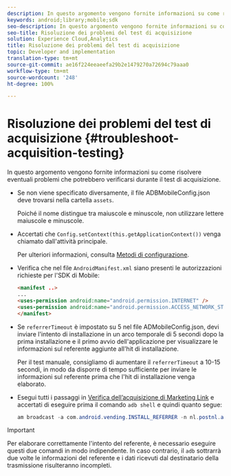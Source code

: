 ```yaml
---
description: In questo argomento vengono fornite informazioni su come risolvere eventuali problemi che potrebbero verificarsi durante il test di acquisizione.
keywords: android;library;mobile;sdk
seo-description: In questo argomento vengono fornite informazioni su come risolvere eventuali problemi che potrebbero verificarsi durante il test di acquisizione.
seo-title: Risoluzione dei problemi del test di acquisizione
solution: Experience Cloud,Analytics
title: Risoluzione dei problemi del test di acquisizione
topic: Developer and implementation
translation-type: tm+mt
source-git-commit: ae16f224eeaeefa29b2e1479270a72694c79aaa0
workflow-type: tm+mt
source-wordcount: '248'
ht-degree: 100%

---
```



# Risoluzione dei problemi del test di acquisizione {#troubleshoot-acquisition-testing}

In questo argomento vengono fornite informazioni su come risolvere eventuali problemi che potrebbero verificarsi durante il test di acquisizione.

* Se non viene specificato diversamente, il file ADBMobileConfig.json deve trovarsi nella cartella `assets`.

   Poiché il nome distingue tra maiuscole e minuscole, non utilizzare lettere maiuscole e minuscole.

* Accertati che `Config.setContext(this.getApplicationContext())` venga chiamato dall&#39;attività principale.

   Per ulteriori informazioni, consulta [Metodi di configurazione](https://docs.adobe.com/content/help/it-IT/mobile-services/android/configuration-android/methods.html).

* Verifica che nel file `AndroidManifest.xml` siano presenti le autorizzazioni richieste per l&#39;SDK di Mobile:

   ```html
   <manifest ..>
   ... 
   <uses-permission android:name="android.permission.INTERNET" />
   <uses-permission android:name="android.permission.ACCESS_NETWORK_STATE" />
   </manifest>
   ```

* Se `referrerTimeout` è impostato su 5 nel file ADMobileConfig.json, devi inviare l&#39;intento di installazione in un arco temporale di 5 secondi dopo la prima installazione e il primo avvio dell&#39;applicazione per visualizzare le informazioni sul referente aggiunte all&#39;hit di installazione.

   Per il test manuale, consigliamo di aumentare il `referrerTimeout` a 10-15 secondi, in modo da disporre di tempo sufficiente per inviare le informazioni sul referente prima che l&#39;hit di installazione venga elaborato.

* Esegui tutti i passaggi in [Verifica dell’acquisizione di Marketing Link](https://docs.adobe.com/content/help/it-IT/mobile-services/android/acquisition-android/t-testing-marketing-link-acquisition.html) e accertati di eseguire prima il comando `adb shell` e quindi quanto segue:

   ```java
   am broadcast -a com.android.vending.INSTALL_REFERRER -n nl.postnl.app/.tracking.AdobeAcquisitionLinkBroadcastReceiver --es "referrer" "utm_source=adb_acq_v3&utm_campaign=adb_acq_v3&utm_content=<the newly generated id at step #7>"
   ```

>[!IMPORTANT]
>
>Per elaborare correttamente l&#39;intento del referente, è necessario eseguire questi due comandi in modo indipendente. In caso contrario, il `adb` sottrarrà due volte le informazioni del referente e i dati ricevuti dal destinatario della trasmissione risulteranno incompleti.

